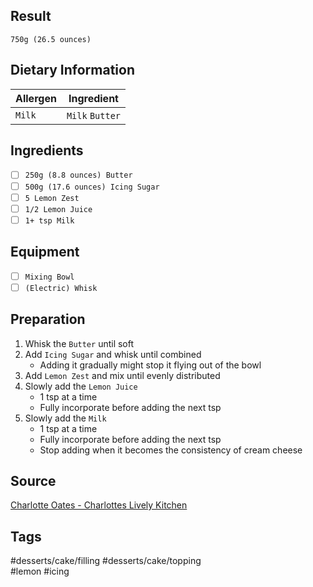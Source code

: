 ## Result
`750g (26.5 ounces)`

## Dietary Information
| Allergen | Ingredient |
| -------- | ------ |
| `Milk`   | `Milk` `Butter` |

## Ingredients
- [ ] `250g (8.8 ounces) Butter`
- [ ] `500g (17.6 ounces) Icing Sugar`
- [ ] `5 Lemon Zest`
- [ ] `1/2 Lemon Juice`
- [ ] `1+ tsp Milk`

## Equipment
- [ ] `Mixing Bowl`
- [ ] `(Electric) Whisk`

## Preparation
1. Whisk the `Butter` until soft
2. Add `Icing Sugar` and whisk until combined
    - Adding it gradually might stop it flying out of the bowl
3. Add `Lemon Zest` and mix until evenly distributed
4. Slowly add the `Lemon Juice`
    - 1 tsp at a time
    - Fully incorporate before adding the next tsp
5. Slowly add the `Milk`
    - 1 tsp at a time
    - Fully incorporate before adding the next tsp
    - Stop adding when it becomes the consistency of cream cheese

## Source
[Charlotte Oates - Charlottes Lively Kitchen](https://charlotteslivelykitchen.com/lemon-buttercream/)

## Tags
#desserts/cake/filling #desserts/cake/topping<br>
#lemon #icing
